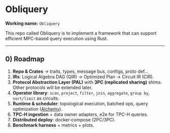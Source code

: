 # Obliquery

**Working name:** `Obliquery`

This repo called Obliquery is to implement a framework that can support efficient MPC-based query execution using Rust.

---

## 0) Roadmap

1. **Repo & Crates**  → traits, types, message bus, configs, proto def... 
2. **IRs**: Logical Algebra DAG (QIR) → Optimized Plan → Circuit IR (CIR). 
3. **Protocol Abstraction Layer (PAL)** with **3PC (replicated sharing)** shims. Other protocols will be extended later. 
4. **Operator library**: `scan`, `project`, `filter`, `join`, `aggregate`, `group by`, `sort/limit` as circuits.
5. **Runtime & scheduler**: topological execution, batched ops, query optimization ([Alchemy](https://www.vldb.org/pvldb/vol18/p3021-sohn.pdf)).
6. **TPC‑H ingestion** + data owner adapters, e2e for TPC-H queries.
7. **Distributed deploy**: docker‑compose (2PC/3PC). 
8. **Benchmark harness** + metrics + plots.
